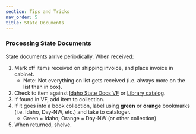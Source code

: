 ```yaml
---
section: Tips and Tricks
nav_order: 5
title: State Documents
---
```


### Processing State Documents

State documents arrive periodically. When received:
1. Mark off items received on shipping invoice, and place invoice in cabinet.
    - Note: Not everything on list gets received (i.e. always more on the list than in box).
2. Check to item against [Idaho State Docs VF](https://archiveswest.orbiscascade.org/ark:80444/xv741282) or [Library catalog](https://www.lib.uidaho.edu/).
3. If found in VF, add item to collection.
4. If it goes into a book collection, label using **green** or **orange** bookmarks (i.e. Idaho, Day-NW, etc.) and take to cataloger.
    - Green = Idaho; Orange = Day-NW (or other collection)
5. When returned, shelve.